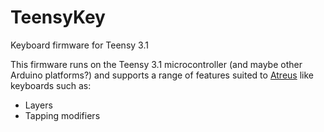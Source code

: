 # TeensyKey

Keyboard firmware for Teensy 3.1

This firmware runs on the Teensy 3.1 microcontroller (and maybe other
Arduino platforms?) and supports a range of features suited to
[Atreus](http://atreus.technomancy.us) like keyboards such as:

* Layers
* Tapping modifiers
